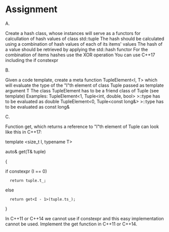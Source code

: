 # Assignment

A.

Create a hash class, whose instances will serve as a functors for calcullation of hash values of class std::tuple
The hash should be calculated using a combination of hash values of each of its items' values
The hash of a value should be retrieved by applying the std::hash functor
For the combination of items hashes use the XOR operation
You can use C++17 including the if constexpr

B.

Given a code template, create a meta function TupleElement<I, T> which will evaluate the type of the "I"th element of class Tuple passed as template argument T
The class TupleElement has to be a friend class of Tuple (see template)
Examples:
TupleElement<1, Tuple<int, double, bool> >::type has to be evaluated as double
TupleElement<0, Tuple<const long&> >::type has to be evaluated as const long&

C.

Function get, which returns a reference to "I"th element of Tuple can look like this in C++17:

template <size_t I, typename T>

auto& get(T& tuple)

{

   if constexpr (I == 0)
   
      return tuple.t_;
      
   else
   
      return get<I - 1>(tuple.ts_);
      
}


In C++11 or C++14 we cannot use if constexpr and this easy implementation cannot be used.
Implement the get function in C++11 or C++14.
